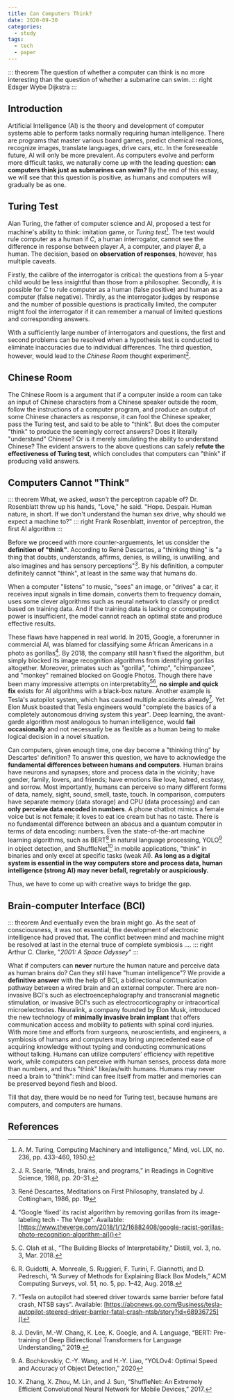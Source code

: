 ```yaml
---
title: Can Computers Think?
date: 2020-09-30
categories:
  - study
tags:
  - tech
  - paper
---
```


::: theorem
The question of whether a computer can think is no more interesting than the question of whether a submarine can swim.
::: right
Edsger Wybe Dijkstra
:::

<!-- more -->

## Introduction

Artificial Intelligence (AI) is the theory and development of computer systems able to perform tasks normally requiring human intelligence. There are programs that master various board games, predict chemical reactions, recognize images, translate languages, drive cars, etc. In the foreseeable future, AI will only be more prevalent. As computers evolve and perform more difficult tasks, we naturally come up with the leading question: **can computers think just as submarines can swim?** By the end of this essay, we will see that this question is positive, as humans and computers will gradually be as one.

## Turing Test

Alan Turing, the father of computer science and AI, proposed a test for machine's ability to think: imitation game, or _Turing test_[^1]. The test would rule computer as a human if $C$, a human interrogator, cannot see the difference in response between player $A$, a computer, and player $B$, a human. The decision, based on **observation of responses**, however, has multiple caveats.

Firstly, the calibre of the interrogator is critical: the questions from a 5-year child would be less insightful than those from a philosopher. Secondly, it is possible for $C$ to rule computer as a human (false positive) and human as a computer (false negative). Thirdly, as the interrogator judges by response and the number of possible questions is practically limited, the computer might fool the interrogator if it can remember a manual of limited questions and corresponding answers.

With a sufficiently large number of interrogators and questions, the first and second problems can be resolved when a hypothesis test is conducted to eliminate inaccuracies due to individual differences. The third question, however, would lead to the _Chinese Room_ thought experiment[^2].

## Chinese Room

The Chinese Room is a argument that if a computer inside a room can take an input of Chinese characters from a Chinese speaker outside the room, follow the instructions of a computer program, and produce an output of some Chinese characters as response, it can fool the Chinese speaker, pass the Turing test, and said to be able to "think". But does the computer "think" to produce the seemingly correct answers? Does it literally "understand" Chinese? Or is it merely simulating the ability to understand Chinese? The evident answers to the above questions can safely **refute the effectiveness of Turing test**, which concludes that computers can "think" if producing valid answers.

## Computers Cannot "Think"

::: theorem
What, we asked, _wasn't_ the perceptron capable of? Dr. Rosenblatt threw up his hands, "Love," he said. "Hope. Despair. Human nature, in short. If we don't understand the human sex drive, why should we expect a machine to?"
::: right
Frank Rosenblatt, inventor of perceptron, the first AI algorithm
:::

Before we proceed with more counter-arguements, let us consider the **definition of "think"**. According to René Descartes, a "thinking thing" is "a thing that doubts, understands, affirms, denies, is willing, is unwilling, and also imagines and has sensory perceptions"[^3]. By his definition, a computer definitely cannot "think", at least in the same way that humans do.

When a computer "listens" to music, "sees" an image, or "drives" a car, it receives input signals in time domain, converts them to frequency domain, uses some clever algorithms such as neural network to classify or predict based on training data. And if the training data is lacking or computing power is insufficient, the model cannot reach an optimal state and produce effective results.

These flaws have happened in real world. In 2015, Google, a forerunner in commercial AI, was blamed for classifying some African Americans in a photo as gorillas[^4]. By 2018, the company still hasn’t fixed the algorithm, but simply blocked its image recognition algorithms from identifying gorillas altogether. Moreover, primates such as "gorilla", "chimp", "chimpanzee", and "monkey" remained blocked on Google Photos. Though there have been many impressive attempts on interpretablity[^5][^6], **no simple and quick fix** exists for AI algorithms with a black-box nature. Another example is Tesla's autopilot system, which has caused multiple accidents already[^7]. Yet Elon Musk boasted that Tesla engineers would "complete the basics of a completely autonomous driving system this year". Deep learning, the avant-garde algorithm most analogous to human intelligence, would **fail occasionally** and not necessarily be as flexible as a human being to make logical decision in a novel situation.

Can computers, given enough time, one day become a "thinking thing" by Descartes' definition? To answer this question, we have to acknowledge the **fundamental differences between humans and computers**. Human brains have neurons and synapses; store and process data in the vicinity; have gender, family, lovers, and friends; have emotions like love, hatred, ecstasy, and sorrow. Most importantly, humans can perceive so many different forms of data, namely, sight, sound, smell, taste, touch. In comparison, computers have separate memory (data storage) and CPU (data processing) and can **only perceive data encoded in numbers**. A phone chatbot mimics a female voice but is not female; it loves to eat ice cream but has no taste. There is no fundamental difference between an abacus and a quantum computer in terms of data encoding: numbers. Even the state-of-the-art machine learning algorithms, such as BERT[^8] in natural language processing, YOLO[^9] in object detection, and ShuffleNet[^10] in mobile applications, "think" in binaries and only excel at specific tasks (weak AI). **As long as a digital system is essential in the way computers store and process data, human intelligence (strong AI) may never befall, regretably or auspiciously.**

Thus, we have to come up with creative ways to bridge the gap.

<!-- ## Neuromorphic Computing -->

<!-- Thus, a more valid question than the previous one would be: can computers mimic human brains, i.e., can digital circuits form new nervous systems? -->

## Brain-computer Interface (BCI)

::: theorem
And eventually even the brain might go. As the seat of consciousness, it was not essential; the development of electronic intelligence had proved that. The conflict between mind and machine might be resolved at last in the eternal truce of complete symbiosis ....
::: right
Arthur C. Clarke, "_2001: A Space Odyssey_"
:::

What if computers can **never** nurture the human nature and perceive data as human brains do? Can they still have "human intelligence"? We provide a **definitive answer** with the help of BCI, a bidirectional communication pathway between a wired brain and an external computer. There are non-invasive BCI's such as electroencephalography and transcranial magnetic stimulation, or invasive BCI's such as electrocorticography or intracortical microelectrodes. Neuralink, a company founded by Elon Musk, introduced the new technology of **minimally invasive brain implant** that offers communication access and mobility to patients with spinal cord injuries. With more time and efforts from surgeons, neuroscientists, and engineers, a symbiosis of humans and computers may bring unprecedented ease of acquiring knowledge without typing and conducting communications without talking. Humans can utilize computers' efficiency with repetitive work, while computers can perceive with human senses, process data more than numbers, and thus "think" like/as/with humans. Humans may never need a brain to "think": mind can free itself from matter and memories can be preserved beyond flesh and blood.

Till that day, there would be no need for Turing test, because humans are computers, and computers are humans.

## References

[^1]: A. M. Turing, Computing Machinery and Intelligence,” Mind, vol. LIX, no. 236, pp. 433–460, 1950.‌
[^2]: J. R. Searle, “Minds, brains, and programs,” in Readings in Cognitive Science, 1988, pp. 20–31.
[^3]: René Descartes, Meditations on First Philosophy, translated by J. Cottingham, 1986, pp. 19
[^4]: "Google ‘fixed’ its racist algorithm by removing gorillas from its image-labeling tech - The Verge". Available: [https://www.theverge.com/2018/1/12/16882408/google-racist-gorillas-photo-recognition-algorithm-ai]()
[^5]: C. Olah et al., “The Building Blocks of Interpretability,” Distill, vol. 3, no. 3, Mar. 2018.
[^6]: R. Guidotti, A. Monreale, S. Ruggieri, F. Turini, F. Giannotti, and D. Pedreschi, “A Survey of Methods for Explaining Black Box Models,” ACM Computing Surveys, vol. 51, no. 5, pp. 1–42, Aug. 2018.
[^7]: "Tesla on autopilot had steered driver towards same barrier before fatal crash, NTSB says". Available: [https://abcnews.go.com/Business/tesla-autopilot-steered-driver-barrier-fatal-crash-ntsb/story?id=68936725]()
[^8]: J. Devlin, M.-W. Chang, K. Lee, K. Google, and A. Language, “BERT: Pre-training of Deep Bidirectional Transformers for Language Understanding,” 2019.
[^9]: A. Bochkovskiy, C.-Y. Wang, and H.-Y. Liao, “YOLOv4: Optimal Speed and Accuracy of Object Detection,” 2020
[^10]: X. Zhang, X. Zhou, M. Lin, and J. Sun, “ShuffleNet: An Extremely Efficient Convolutional Neural Network for Mobile Devices,” 2017.
